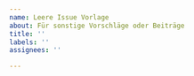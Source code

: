 ```yaml
---
name: Leere Issue Vorlage
about: Für sonstige Vorschläge oder Beiträge
title: ''
labels: ''
assignees: ''

---
```




